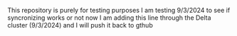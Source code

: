 This repository is purely for testing purposes 
I am testing 9/3/2024 to see if syncronizing works or not
now I am adding this line through the Delta cluster (9/3/2024) and I will push it back to gthub
